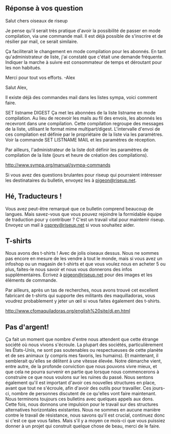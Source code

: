 ## Réponse à vos question

Salut chers oiseaux de riseup

Je pense qu'il serait très pratique d'avoir la possibilité de passer en mode
compilation, via une commande mail. Il est déjà possible de s'inscrire et
de résilier par mail, ce serait similaire.

Ça faciliterait le changement en mode compilation pour les abonnés.
En tant qu'administrateur de liste, j'ai constaté que c'était une demande
fréquente. Indiquer la marche à suivre est consommateur de temps et
déroutant
pour les non habitués.

Merci pour tout vos efforts.
-Alex

Salut Alex,‭

Il existe déjà des commandes mail dans les listes sympa, voici comment
faire.

SET listname DIGEST
Ça met les abonnées de la liste listname en mode compilation. Au lieu de
recevoir les mails au fil des envois, les abonnés les recevront dans une
compilation. Cette compilation regroupe des messages de la liste,
utilisant le format mime multipart/digest. L'intervalle d'envoi de ces
compilation est définie par le propriétaire de la liste via les
paramètres. Voir la commande SET LISTNAME MAIL et les paramètres de
réception.

Par ailleurs, l'administrateur de la liste doit définir les paramètres
de compilation de la liste (jours et heure de création des compilations).

http://www.sympa.org/manual/sympa-commands

Si vous avez des questions brulantes pour riseup qui pourraient
intéresser les destinataires du bulletin, envoyez les à pigeon@riseup.net.‭


## Hé, Traducteurs !

Vous avez peut-être remarqué que ce bulletin comprend beaucoup de
langues. Mais savez-vous que vous pouvez rejoindre la formidable équipe
de traduction pour y contribuer ? C'est un travail vital pour maintenir
riseup. Envoyez un mail à osprey@riseup.net si vous souhaitez aider.


## T-shirts

Nous avons des t-shirts ! Avec de jolis oiseaux dessus. Nous ne sommes
pas encore en mesure de les vendre à tout le monde, mais si vous avez un
infoshop ou un magasin de t-shirts et que vous voulez nous en acheter 5
ou plus, faites-le nous savoir et nous vous donnerons des infos
supplémentaires. Écrivez à pigeon@riseup.net pour des images et les
éléments de commande.

Par ailleurs, après un tas de recherches, nous avons trouvé cet
excellent fabricant de t-shirts qui supporte des militants des
maquilladoras, vous voudrez probablement y jeter un œil si vous faites
également des t-shirts.

http://www.cfomaquiladoras.org/english%20site/dj.en.html‭


## Pas d'argent!

Ça fait un moment que nombre d'entre nous attendent que cette étrange
société où nous vivons s'écroule. La plupart des sociétés,
particulièrement les États-Unis, ne sont pas soutenables ou
respectueuses de cette planète et de ses animaux (y compris mes favoris,
les humains). Et maintenant, il semblerait qu'elles se délitent à une
vitesse élevée. Notre démarche vient, entre autre, de la profonde
conviction que nous pouvons vivre mieux, et que cela ne pourra survenir
en partie que lorsque nous commencerons à construire ce que nous voulons
sur les ruines du passé. Nous sentons également qu'il est important
d'avoir ces nouvelles structures en place, avant que tout ne s'écroule,
afin d'avoir des outils pour travailler. Ces jours-ci, nombre de
personnes discutent de ce qu'elles vont faire maintenant. Nous terminons
toujours ces bulletins avec quelques appels aux dons. Cette fois, nous
donnons une impulsion pour le travail sur des structures alternatives
horizontales existantes. Nous ne sommes en aucune manière contre le
travail de résistance, nous savons qu'il est crucial, continuez donc si
c'est ce que vous faites. Mais s'il y a moyen ce mois-ci que vous
puissiez donner à un projet qui construit quelque chose de beau, merci
de le faire.
